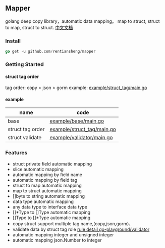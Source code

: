 ## Mapper

golang  deep copy library，automatic data mapping。 map to struct, struct to map, struct to struct.
[中文文档](/README-zh-cn.md)

### Install
```go
go get -u github.com/rentiansheng/mapper
```

### Getting Started

#### struct tag order 
tag order: copy > json > gorm
example: [example/struct_tag/main.go](/example/base/main.go)

#### example

| name             | code                                                |
|------------------|-----------------------------------------------------|
| base             | [example/base/main.go](/example/base/main.go)       |
| struct tag order | [example/struct_tag/main.go](/example/struct_tag/main.go) |
| struct validate  | [example/validator/main.go](/example/validator/main.go)  |






### Features

- struct private field automatic mapping
- slice automatic mapping
- automatic mapping by field name
- automatic mapping by field tag
- struct to map automatic mapping
- map to struct automatic mapping
- []byte to string automatic mapping
- data type automatic mapping 
-  any data type to interface data type
- []*Type to []Type automatic mapping
- []Type to []*Type  automatic mapping
- copy struct support multiple tag name,(copy,json,gorm)，
- validate data by struct tag role [rule detail go-playground/validator](https://github.com/go-playground/validator#baked-in-validations)
- automatic mapping integer and unsigned integer
- automatic mapping json.Number to integer 